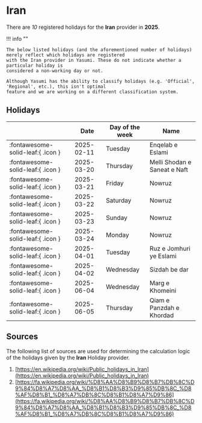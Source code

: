 # Iran

There are _10_ registered holidays for the **Iran** provider in **2025**.

!!! info ""

    The below listed holidays (and the aforementioned number of holidays) merely reflect which holidays are registered
    with the Iran provider in Yasumi. These do not indicate whether a particular holiday is
    considered a non-working day or not.

    Although Yasumi has the ability to classify holidays (e.g. 'Official', 'Regional', etc.), this isn't optimal
    feature and we are working on a different classification system.

## Holidays

|     | Date | Day of the week | Name |
| --- | ---- | --------------- | ---- |
| :fontawesome-solid-leaf:{ .icon } | 2025-02-11 | Tuesday | Enqelab e Eslami |
| :fontawesome-solid-leaf:{ .icon } | 2025-03-20 | Thursday | Melli Shodan e Saneat e Naft |
| :fontawesome-solid-leaf:{ .icon } | 2025-03-21 | Friday | Nowruz |
| :fontawesome-solid-leaf:{ .icon } | 2025-03-22 | Saturday | Nowruz |
| :fontawesome-solid-leaf:{ .icon } | 2025-03-23 | Sunday | Nowruz |
| :fontawesome-solid-leaf:{ .icon } | 2025-03-24 | Monday | Nowruz |
| :fontawesome-solid-leaf:{ .icon } | 2025-04-01 | Tuesday | Ruz e Jomhuri ye Eslami |
| :fontawesome-solid-leaf:{ .icon } | 2025-04-02 | Wednesday | Sizdah be dar |
| :fontawesome-solid-leaf:{ .icon } | 2025-06-04 | Wednesday | Marg e Khomeini |
| :fontawesome-solid-leaf:{ .icon } | 2025-06-05 | Thursday | Qiam e Panzdah e Khordad |

## Sources

The following list of sources are used for determining the calculation logic of
the holidays given by the **Iran** Holiday provider.

1. [https://en.wikipedia.org/wiki/Public_holidays_in_Iran](https://en.wikipedia.org/wiki/Public_holidays_in_Iran)
1. [https://fa.wikipedia.org/wiki/%D8%AA%D8%B9%D8%B7%DB%8C%D9%84%D8%A7%D8%AA_%D8%B1%D8%B3%D9%85%DB%8C_%D8%AF%D8%B1_%D8%A7%DB%8C%D8%B1%D8%A7%D9%86](https://fa.wikipedia.org/wiki/%D8%AA%D8%B9%D8%B7%DB%8C%D9%84%D8%A7%D8%AA_%D8%B1%D8%B3%D9%85%DB%8C_%D8%AF%D8%B1_%D8%A7%DB%8C%D8%B1%D8%A7%D9%86)
